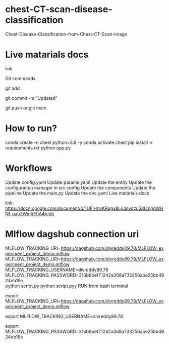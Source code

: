 # chest-CT-scan-disease-classification
Chest-Disease-Classification-from-Chest-CT-Scan-Image

# Live matarials docs

link

Git commands

git add .

git commit -m "Updated"

git push origin main

# How to run?

conda create -n chest python=3.8 -y
conda activate chest
pip install -r requirements.txt
python app.py

# Workflows

Update config.yaml
Update params.yaml
Update the entity
Update the configuration manager in src config
Update the components
Update the pipeline
Update the main.py
Update the dvc.yaml
Live matarials docs


link: https://docs.google.com/document/d/1UFiHnyKRqgx8Lodsvdzu58LbVjdWHNf-uab2WmhE0A4/edit



# Mlflow dagshub connection uri

MLFLOW_TRACKING_URI=https://dagshub.com/divreddy89.78/MLFLOW_experiment_project_demo.mlflow
MLFLOW_TRACKING_URI=https://dagshub.com/divreddy89.78/MLFLOW_experiment_project_demo.mlflow \
MLFLOW_TRACKING_USERNAME=divreddy89.78 \
MLFLOW_TRACKING_PASSWORD=316b8bef71242a368a733256abe25bb4924eb19e \
python script.py
python script.pyy
RUN from bash terminal

export MLFLOW_TRACKING_URI=https://dagshub.com/divreddy89.78/MLFLOW_experiment_project_demo.mlflow

export MLFLOW_TRACKING_USERNAME=divreddy89.78

export MLFLOW_TRACKING_PASSWORD=316b8bef71242a368a733256abe25bb4924eb19e
```bash
